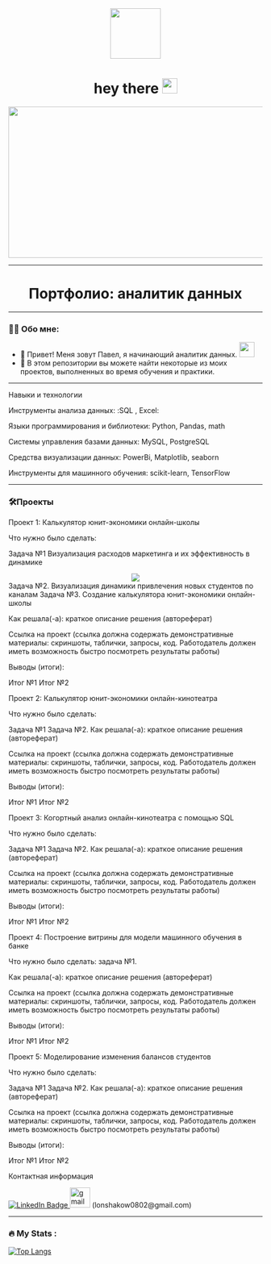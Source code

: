 <div id="header" align="center">
  <img src="https://media.tenor.com/DIuaMBpri1QAAAAi/working-smiles.gif" width="100"/>
</div>
<div id="badges" align="center">
<img src="https://komarev.com/ghpvc/?username=Pavel0802&style=flat-square&color=blue" alt=""/>
</div>
<div align="center">
<h1>
  hey there
  <img src="https://media.giphy.com/media/hvRJCLFzcasrR4ia7z/giphy.gif" width="30px"/>
</h1>
</div>  
<div align="center">
  <img src="https://media.giphy.com/media/dWesBcTLavkZuG35MI/giphy.gif" width="600" height="300"/>
</div>

---

<div id="header" align="center">
  <h1>
  Портфолио: аналитик данных
  </h1>  
</div>

---

### :man_technologist: Обо мне:
- :telescope: Привет! Меня зовут Павел, я начинающий аналитик данных. <img src="https://media.giphy.com/media/WUlplcMpOCEmTGBtBW/giphy.gif" width="30">
- :seedling: В этом репозитории вы можете найти некоторые из моих проектов, выполненных во время обучения и практики.

---

Навыки и технологии

Инструменты анализа данных: :SQL , Excel:

Языки программирования и библиотеки: Python, Pandas, math

Системы управления базами данных: MySQL, PostgreSQL

Средства визуализации данных: PowerBi, Matplotlib, seaborn

Инструменты для машинного обучения: scikit-learn, TensorFlow

---

### :hammer_and_wrench:Проекты

Проект 1: Калькулятор юнит-экономики онлайн-школы

Что нужно было сделать:

Задача №1
Визуализация расходов маркетинга и их эффективность в динамике
<div align="center">
<img src="https://drive.google.com/file/d/1xcMfwR8GqVnKElh7R1cyb5gE0Me6X-57/view?usp=sharing"/>
</div>
Задача №2.
Визуализация динамики привлечения новых студентов по каналам
Задача №3.
Создание калькулятора юнит-экономики онлайн-школы

Как решала(-а): краткое описание решения (автореферат)

Ссылка на проект (ссылка должна содержать демонстративные материалы: скриншоты, таблички, запросы, код. Работодатель должен иметь возможность быстро посмотреть результаты работы)

Выводы (итоги):

Итог №1
Итог №2

Проект 2: Калькулятор юнит-экономики онлайн-кинотеатра

Что нужно было сделать:

Задача №1
Задача №2.
Как решала(-а): краткое описание решения (автореферат)

Ссылка на проект (ссылка должна содержать демонстративные материалы: скриншоты, таблички, запросы, код. Работодатель должен иметь возможность быстро посмотреть результаты работы)

Выводы (итоги):

Итог №1
Итог №2


Проект 3: Когортный анализ онлайн-кинотеатра с помощью SQL

Что нужно было сделать:

Задача №1
Задача №2.
Как решала(-а): краткое описание решения (автореферат)

Ссылка на проект (ссылка должна содержать демонстративные материалы: скриншоты, таблички, запросы, код. Работодатель должен иметь возможность быстро посмотреть результаты работы)

Выводы (итоги):

Итог №1
Итог №2

Проект 4: Построение витрины для модели машинного обучения в банке

Что нужно было сделать: задача №1.

Как решала(-а): краткое описание решения (автореферат)

Ссылка на проект (ссылка должна содержать демонстративные материалы: скриншоты, таблички, запросы, код. Работодатель должен иметь возможность быстро посмотреть результаты работы)

Выводы (итоги):

Итог №1
Итог №2

Проект 5: Моделирование изменения балансов студентов

Что нужно было сделать:

Задача №1
Задача №2.
Как решала(-а): краткое описание решения (автореферат)

Ссылка на проект (ссылка должна содержать демонстративные материалы: скриншоты, таблички, запросы, код. Работодатель должен иметь возможность быстро посмотреть результаты работы)

Выводы (итоги):

Итог №1
Итог №2

Контактная информация
<div id="badges">
  <a href="your-linkedin-URL">
    <img src="https://img.shields.io/badge/LinkedIn-blue?style=for-the-badge&logo=linkedin&logoColor=white" alt="LinkedIn Badge"/>
  </a>
  <img src='https://cdn.jsdelivr.net/npm/simple-icons@3.0.1/icons/gmail.svg' alt='gmail' height='40'> (lonshakow0802@gmail.com)  

---

### :fire: My Stats :
[![Top Langs](https://github-readme-stats.vercel.app/api/top-langs/?username=Pavel0802&layout=compact&theme=vision-friendly-dark)](https://github.com/anuraghazra/github-readme-stats)

